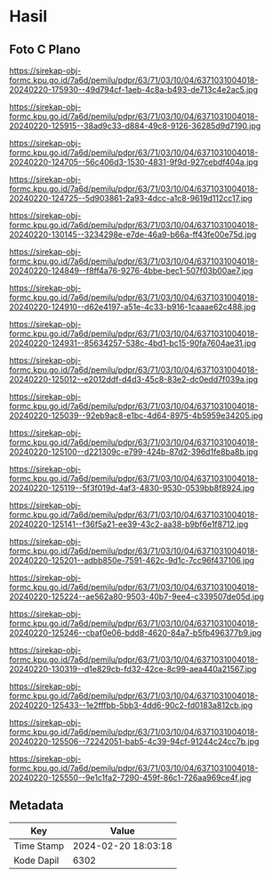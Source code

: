 # Hasil

## Foto C Plano

https://sirekap-obj-formc.kpu.go.id/7a6d/pemilu/pdpr/63/71/03/10/04/6371031004018-20240220-175930--49d794cf-1aeb-4c8a-b493-de713c4e2ac5.jpg

https://sirekap-obj-formc.kpu.go.id/7a6d/pemilu/pdpr/63/71/03/10/04/6371031004018-20240220-125915--38ad9c33-d884-49c8-9126-36285d9d7190.jpg

https://sirekap-obj-formc.kpu.go.id/7a6d/pemilu/pdpr/63/71/03/10/04/6371031004018-20240220-124705--56c406d3-1530-4831-9f9d-927cebdf404a.jpg

https://sirekap-obj-formc.kpu.go.id/7a6d/pemilu/pdpr/63/71/03/10/04/6371031004018-20240220-124725--5d903861-2a93-4dcc-a1c8-9619d112cc17.jpg

https://sirekap-obj-formc.kpu.go.id/7a6d/pemilu/pdpr/63/71/03/10/04/6371031004018-20240220-130145--3234298e-e7de-46a9-b66a-ff43fe00e75d.jpg

https://sirekap-obj-formc.kpu.go.id/7a6d/pemilu/pdpr/63/71/03/10/04/6371031004018-20240220-124849--f8ff4a76-9276-4bbe-bec1-507f03b00ae7.jpg

https://sirekap-obj-formc.kpu.go.id/7a6d/pemilu/pdpr/63/71/03/10/04/6371031004018-20240220-124910--d62e4197-a51e-4c33-b916-1caaae62c488.jpg

https://sirekap-obj-formc.kpu.go.id/7a6d/pemilu/pdpr/63/71/03/10/04/6371031004018-20240220-124931--85634257-538c-4bd1-bc15-90fa7604ae31.jpg

https://sirekap-obj-formc.kpu.go.id/7a6d/pemilu/pdpr/63/71/03/10/04/6371031004018-20240220-125012--e2012ddf-d4d3-45c8-83e2-dc0edd7f039a.jpg

https://sirekap-obj-formc.kpu.go.id/7a6d/pemilu/pdpr/63/71/03/10/04/6371031004018-20240220-125039--92eb9ac8-e1bc-4d64-8975-4b5959e34205.jpg

https://sirekap-obj-formc.kpu.go.id/7a6d/pemilu/pdpr/63/71/03/10/04/6371031004018-20240220-125100--d221309c-e799-424b-87d2-396d1fe8ba8b.jpg

https://sirekap-obj-formc.kpu.go.id/7a6d/pemilu/pdpr/63/71/03/10/04/6371031004018-20240220-125119--5f3f019d-4af3-4830-9530-0539bb8f8924.jpg

https://sirekap-obj-formc.kpu.go.id/7a6d/pemilu/pdpr/63/71/03/10/04/6371031004018-20240220-125141--f36f5a21-ee39-43c2-aa38-b9bf6e1f8712.jpg

https://sirekap-obj-formc.kpu.go.id/7a6d/pemilu/pdpr/63/71/03/10/04/6371031004018-20240220-125201--adbb850e-7591-462c-9d1c-7cc96f437106.jpg

https://sirekap-obj-formc.kpu.go.id/7a6d/pemilu/pdpr/63/71/03/10/04/6371031004018-20240220-125224--ae562a80-9503-40b7-9ee4-c339507de05d.jpg

https://sirekap-obj-formc.kpu.go.id/7a6d/pemilu/pdpr/63/71/03/10/04/6371031004018-20240220-125246--cbaf0e06-bdd8-4620-84a7-b5fb496377b9.jpg

https://sirekap-obj-formc.kpu.go.id/7a6d/pemilu/pdpr/63/71/03/10/04/6371031004018-20240220-130319--d1e829cb-fd32-42ce-8c99-aea440a21567.jpg

https://sirekap-obj-formc.kpu.go.id/7a6d/pemilu/pdpr/63/71/03/10/04/6371031004018-20240220-125433--1e2fffbb-5bb3-4dd6-90c2-fd0183a812cb.jpg

https://sirekap-obj-formc.kpu.go.id/7a6d/pemilu/pdpr/63/71/03/10/04/6371031004018-20240220-125506--72242051-bab5-4c39-94cf-91244c24cc7b.jpg

https://sirekap-obj-formc.kpu.go.id/7a6d/pemilu/pdpr/63/71/03/10/04/6371031004018-20240220-125550--9e1c1fa2-7290-459f-86c1-726aa969ce4f.jpg


## Metadata

| Key        | Value               |
| ---------- | ------------------- |
| Time Stamp | 2024-02-20 18:03:18 |
| Kode Dapil | 6302                |



